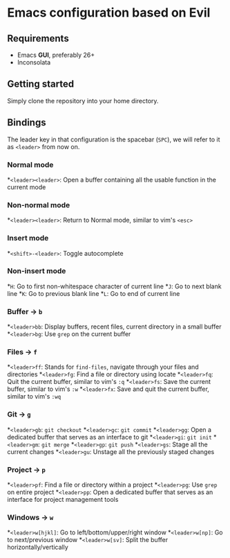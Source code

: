 # Emacs configuration based on Evil


## Requirements
- Emacs **GUI**, preferably 26+
- Inconsolata

## Getting started
Simply clone the repository into your home directory.

## Bindings
The leader key in that configuration is the spacebar (`SPC`), we will refer to it as `<leader>` from now on.

### Normal mode
 *`<leader><leader>`: Open a buffer containing all the usable function in the current mode
### Non-normal mode
 *`<leader><leader>`: Return to Normal mode, similar to vim's `<esc>`
### Insert mode
 *`<shift>-<leader>`: Toggle autocomplete
### Non-insert mode
 *`H`: Go to first non-whitespace character of current line
 *`J`: Go to next blank line
 *`K`: Go to previous blank line
 *`L`: Go to end of current line
### Buffer -> `b`
 *`<leader>bb`: Display buffers, recent files, current directory in a small buffer
 *`<leader>bg`: Use `grep` on the current buffer
### Files -> `f`
 *`<leader>ff`: Stands for `find-files`, navigate through your files and directories
 *`<leader>fg`: Find a file or directory using locate
 *`<leader>fq`: Quit the current buffer, similar to vim's `:q`
 *`<leader>fs`: Save the current buffer, similar to vim's `:w`
 *`<leader>fx`: Save and quit the current buffer, similar to vim's `:wq`
### Git -> `g`
 *`<leader>gb`: `git checkout`
 *`<leader>gc`: `git commit`
 *`<leader>gg`: Open a dedicated buffer that serves as an interface to git
 *`<leader>gi`: `git init`
 *`<leader>gm`: `git merge`
 *`<leader>gp`: `git push`
 *`<leader>gs`: Stage all the current changes
 *`<leader>gu`: Unstage all the previously staged changes
### Project -> `p`
 *`<leader>pf`: Find a file or directory within a project
 *`<leader>pg`: Use `grep` on entire project
 *`<leader>pp`: Open a dedicated buffer that serves as an interface for project management tools
### Windows -> `w`
 *`<leader>w[hjkl]`: Go to left/bottom/upper/right window
 *`<leader>w[np]`: Go to next/previous window
 *`<leader>w[sv]`: Split the buffer horizontally/vertically
